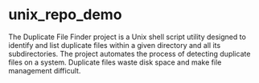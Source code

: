 # unix_repo_demo
The Duplicate File Finder project is a Unix shell script utility designed to identify and list duplicate files within a given directory and all its subdirectories. The project automates the process of detecting duplicate files on a system. Duplicate files waste disk space and make file management difficult. 
